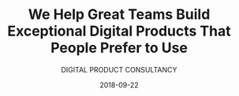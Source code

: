 ---
title: 'We Help Great Teams Build Exceptional Digital Products That People Prefer to Use'
subtitle: 'DIGITAL PRODUCT CONSULTANCY'
date: '2018-09-22'
csimage: '../images/home-img@3x.png'
---
